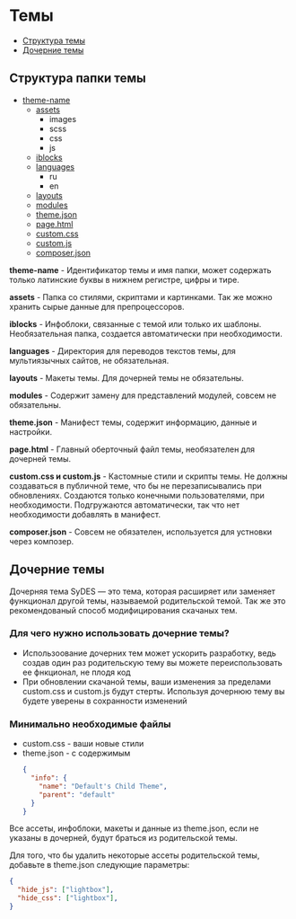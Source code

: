 # Темы

* [Структура темы](#file-structure)
* [Дочерние темы](#child-themes)

<a name="file-structure"></a>
## Структура папки темы

* [theme-name](#struc-theme)
  * [assets](#struc-assets)
    * images
    * scss
    * css
    * js
  * [iblocks](#struc-iblocks)
  * [languages](#struc-languages)
    * ru
    * en
  * [layouts](#struc-layouts)
  * [modules](#struc-modules)
  * [theme.json](#struc-manifest)
  * [page.html](#struc-wrapper)
  * [custom.css](#struc-custom)
  * [custom.js](#struc-custom)
  * [composer.json](#struc-composer)

<a name="struc-theme"></a>
**theme-name** - Идентификатор темы и имя папки, может содержать только латинские буквы в нижнем регистре, цифры и тире.

<a name="struc-assets"></a>
**assets** - Папка со стилями, скриптами и картинками. Так же можно хранить сырые данные для препроцессоров.

<a name="struc-iblocks"></a>
**iblocks** - Инфоблоки, связанные с темой или только их шаблоны. Необязательная папка, создается автоматически при необходимости.

<a name="struc-languages"></a>
**languages** - Директория для переводов текстов темы, для мультиязычных сайтов, не обязательная.

<a name="struc-layouts"></a>
**layouts** - Макеты темы. Для дочерней темы не обязательны.

<a name="struc-modules"></a>
**modules** - Содержит замену для представлений модулей, совсем не обязательны.

<a name="struc-manifest"></a>
**theme.json** - Манифест темы, содержит информацию, данные и настройки.

<a name="struc-wrapper"></a>
**page.html** - Главный оберточный файл темы, необязателен для дочерней темы.

<a name="struc-custom"></a>
**custom.css и custom.js** - Кастомные стили и скрипты темы. Не должны создаваться в публичной теме, что бы не перезаписывались при обновлениях. Создаются только конечными пользователями, при необходимости. Подгружаются автоматически, так что нет необходимости добавлять в манифест.

<a name="struc-composer"></a>
**composer.json** - Совсем не обязателен, используется для устновки через композер.


<a name="child-themes"></a>
## Дочерние темы

Дочерняя тема SyDES — это тема, которая расширяет или заменяет функционал другой темы, называемой родительской темой.
Так же это рекомендованый способ модифицирования скачаных тем.

### Для чего нужно использовать дочерние темы?

* Использоование дочерних тем может ускорить разработку, ведь создав один раз родительскую тему вы можете
переиспользовать ее фнкционал, не плодя код
* При обновлении скачаной темы, ваши изменения за пределами custom.css и custom.js будут стерты. Используя дочернюю тему
вы будете уверены в сохранности изменений

### Минимально необходимые файлы

* custom.css - ваши новые стили
* theme.json - с содержимым
  ```json
  {
    "info": {
      "name": "Default's Child Theme",
      "parent": "default"
    }
  }
  ```

Все ассеты, инфоблоки, макеты и данные из theme.json, если не указаны в дочерней, будут браться из родительской темы.

Для того, что бы удалить некоторые ассеты родительской темы, добавьте в theme.json следующие параметры:
```json
{
  "hide_js": ["lightbox"],
  "hide_css": ["lightbox"],
}
```
